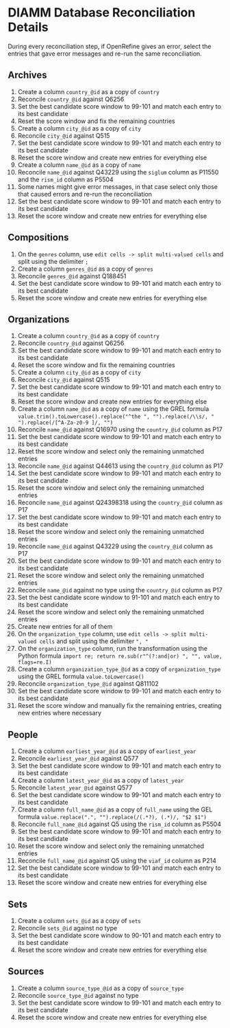 # DIAMM Database Reconciliation Details

During every reconciliation step, if OpenRefine gives an error, select the entries that gave error messages and re-run the same reconciliation.

## Archives

1. Create a column `country_@id` as a copy of `country`
2. Reconcile `country_@id` against Q6256
3. Set the best candidate score window to 99-101 and match each entry to its best candidate
4. Reset the score window and fix the remaining countries
5. Create a column `city_@id` as a copy of `city`
6. Reconcile `city_@id` against Q515
7. Set the best candidate score window to 99-101 and match each entry to its best candidate
8. Reset the score window and create new entries for everything else
9. Create a column `name_@id` as a copy of `name`
10. Reconcile `name_@id` against Q43229 using the `siglum` column as P11550 and the `rism_id` column as P5504
11. Some names might give error messages, in that case select only those that caused errors and re-run the reconciliation
12. Set the best candidate score window to 99-101 and match each entry to its best candidate
13. Reset the score window and create new entries for everything else

## Compositions

1. On the `genres` column, use `edit cells -> split multi-valued cells` and split using the delimiter `;`
2. Create a column `genres_@id` as a copy of `genres`
3. Reconcile `genres_@id` against Q188451
4. Set the best candidate score window to 99-101 and match each entry to its best candidate
5. Reset the score window and create new entries for everything else

## Organizations

1. Create a column `country_@id` as a copy of `country`
2. Reconcile `country_@id` against Q6256
3. Set the best candidate score window to 99-101 and match each entry to its best candidate
4. Reset the score window and fix the remaining countries
5. Create a column `city_@id` as a copy of `city`
6. Reconcile `city_@id` against Q515
7. Set the best candidate score window to 99-101 and match each entry to its best candidate
8. Reset the score window and create new entries for everything else
9. Create a column `name_@id` as a copy of `name` using the GREL formula `value.trim().toLowercase().replace("^the ", "").replace(/\\s/, " ").replace(/[^A-Za-z0-9 ]/, "")`
10. Reconcile `name_@id` against Q16970 using the `country_@id` column as P17
11. Set the best candidate score window to 99-101 and match each entry to its best candidate
12. Reset the score window and select only the remaining unmatched entries
13. Reconcile `name_@id` against Q44613 using the `country_@id` column as P17
14. Set the best candidate score window to 99-101 and match each entry to its best candidate
15. Reset the score window and select only the remaining unmatched entries
16. Reconcile `name_@id` against Q24398318 using the `country_@id` column as P17
17. Set the best candidate score window to 99-101 and match each entry to its best candidate
18. Reset the score window and select only the remaining unmatched entries
19. Reconcile `name_@id` against Q43229 using the `country_@id` column as P17
20. Set the best candidate score window to 99-101 and match each entry to its best candidate
21. Reset the score window and select only the remaining unmatched entries
22. Reconcile `name_@id` against no type using the `country_@id` column as P17
23. Set the best candidate score window to 91-101 and match each entry to its best candidate
24. Reset the score window and select only the remaining unmatched entries
25. Create new entries for all of them
26. On the `organization_type` column, use `edit cells -> split multi-valued cells` and split using the delimiter `", "`
27. On the `organization_type` column, run the transformation using the Python formula `import re; return re.sub(r"^(?:and|or) ", "", value, flags=re.I)`
28. Create a column `organization_type_@id` as a copy of `organization_type` using the GREL formula `value.toLowercase()`
29. Reconcile `organization_type_@id` against Q811102
30. Set the best candidate score window to 99-101 and match each entry to its best candidate
31. Reset the score window and manually fix the remaining entries, creating new entries where necessary

## People

1. Create a column `earliest_year_@id` as a copy of `earliest_year`
2. Reconcile `earliest_year_@id` against Q577
3. Set the best candidate score window to 99-101 and match each entry to its best candidate
4. Create a column `latest_year_@id` as a copy of `latest_year`
5. Reconcile `latest_year_@id` against Q577
6. Set the best candidate score window to 99-101 and match each entry to its best candidate
7. Create a column `full_name_@id` as a copy of `full_name` using the GEL formula `value.replace(".", "").replace(/(.*?), (.*)/, "$2 $1")`
8. Reconcile `full_name_@id` against Q5 using the `rism_id` column as P5504
9. Set the best candidate score window to 99-101 and match each entry to its best candidate
10. Reset the score window and select only the remaining unmatched entries
11. Reconcile `full_name_@id` against Q5 using the `viaf_id` column as P214
12. Set the best candidate score window to 99-101 and match each entry to its best candidate
13. Reset the score window and create new entries for everything else

## Sets

1. Create a column `sets_@id` as a copy of `sets`
2. Reconcile `sets_@id` against no type
3. Set the best candidate score window to 90-101 and match each entry to its best candidate
4. Reset the score window and create new entries for everything else

## Sources

1. Create a column `source_type_@id` as a copy of `source_type`
2. Reconcile `source_type_@id` against no type
3. Set the best candidate score window to 99-101 and match each entry to its best candidate
4. Reset the score window and create new entries for everything else
